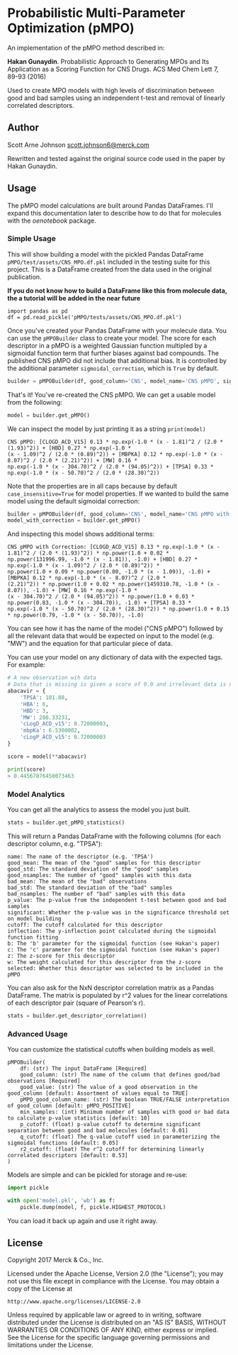 # Probabilistic Multi-Parameter Optimization (pMPO)

An implementation of the pMPO method described in:

**Hakan Gunaydin**. Probabilistic Approach to Generating MPOs and Its Application as a Scoring Function for CNS Drugs.
ACS Med Chem Lett 7, 89-93 (2016)

Used to create MPO models with high levels of discrimination between good and bad samples using an independent t-test
and removal of linearly correlated descriptors.

## Author

Scott Arne Johnson <scott.johnson6@merck.com>

Rewritten and tested against the original source code used in the paper by Hakan Gunaydin.

## Usage

The pMPO model calculations are built around Pandas DataFrames. I'll expand this documentation later to describe how
to do that for molecules with the *oenotebook* package.

### Simple Usage

This will show building a model with the pickled Pandas DataFrame ``pMPO/test/assets/CNS_MPO.df.pkl`` included in the 
testing suite for this project. This is a DataFrame created from the data used in the original publication.

**If you do not know how to build a DataFrame like this from molecule data, the a tutorial will be added in the near 
future**

```text
import pandas as pd
df = pd.read_pickle('pMPO/tests/assets/CNS_MPO.df.pkl')
```

Once you've created your Pandas DataFrame with your molecule data. You can use the ``pMPOBuilder`` class to create your 
model. The score for each descriptor in a pMPO is a weighted Gaussian function multipled by a sigmoidal function term 
that further biases against bad compounds. The published CNS pMPO did not include that additional bias. It is controlled
by the additional parameter ```sigmoidal_correction```, which is ```True``` by default.

```python
builder = pMPOBuilder(df, good_column='CNS', model_name='CNS pMPO', sigmoidal_correction=False)
```

That's it! You've re-created the CNS pMPO. We can get a usable model from the following:

```python
model = builder.get_pMPO()
```

We can inspect the model by just printing it as a string ```print(model)```

```text
CNS pMPO: [CLOGD_ACD_V15] 0.13 * np.exp(-1.0 * (x - 1.81)^2 / (2.0 * (1.93)^2)) + [HBD] 0.27 * np.exp(-1.0 * 
(x - 1.09)^2 / (2.0 * (0.89)^2)) + [MBPKA] 0.12 * np.exp(-1.0 * (x - 8.07)^2 / (2.0 * (2.21)^2)) + [MW] 0.16 * 
np.exp(-1.0 * (x - 304.70)^2 / (2.0 * (94.05)^2)) + [TPSA] 0.33 * np.exp(-1.0 * (x - 50.70)^2 / (2.0 * (28.30)^2))
```

Note that the properties are in all caps because by default ```case_insensitive=True``` for model properties. If we 
wanted to build the same model using the default sigmoidal correction:

```python
builder = pMPOBuilder(df, good_column='CNS', model_name='CNS pMPO with Correction')
model_with_correction = builder.get_pMPO()
```

And inspecting this model shows additional terms:

```text
CNS pMPO with Correction: [CLOGD_ACD_V15] 0.13 * np.exp(-1.0 * (x - 1.81)^2 / (2.0 * (1.93)^2)) * np.power(1.0 + 0.02 * 
np.power(131996.99, -1.0 * (x - 1.81)), -1.0) + [HBD] 0.27 * np.exp(-1.0 * (x - 1.09)^2 / (2.0 * (0.89)^2)) * 
np.power(1.0 + 0.09 * np.power(0.00, -1.0 * (x - 1.09)), -1.0) + [MBPKA] 0.12 * np.exp(-1.0 * (x - 8.07)^2 / (2.0 * 
(2.21)^2)) * np.power(1.0 + 0.02 * np.power(1459310.78, -1.0 * (x - 8.07)), -1.0) + [MW] 0.16 * np.exp(-1.0 * 
(x - 304.70)^2 / (2.0 * (94.05)^2)) * np.power(1.0 + 0.03 * np.power(0.83, -1.0 * (x - 304.70)), -1.0) + [TPSA] 0.33 * 
np.exp(-1.0 * (x - 50.70)^2 / (2.0 * (28.30)^2)) * np.power(1.0 + 0.15 * np.power(0.79, -1.0 * (x - 50.70)), -1.0)
```

You can see how it has the name of the model ("CNS pMPO") followed by all the relevant data that would be expected on
input to the model (e.g. "MW") and the equation for that particular piece of data.

You can use your model on any dictionary of data with the expected tags. For example:

```python
# A new observation wih data
# Data that is missing is given a score of 0.0 and irrelevant data is not used
abacavir = {
    'TPSA': 101.88,
    'HBA': 6,
    'HBD': 3,
    'MW': 286.33231,
    'cLogD_ACD_v15': 0.72000003,
    'mbpKa': 6.5300002,
    'cLogP_ACD_v15': 0.72000003     
}

score = model(**abacavir)

print(score)
> 0.44567876450073463
```

### Model Analytics

You can get all the analytics to assess the model you just built.

```python
stats = builder.get_pMPO_statistics()
```

This will return a Pandas DataFrame with the following columns (for each descriptor column, e.g. "TPSA"):

```text
name: The name of the descriptor (e.g. 'TPSA')
good_mean: The mean of the "good" samples for this descriptor
good_std: The standard deviation of the "good" samples
good_nsamples: The number of "good" samples with this data
bad_mean: The mean of the "bad" observations
bad_std: The standard deviation of the "bad" samples
bad_nsamples: The number of "bad" samples with this data
p_value: The p-value from the independent t-test between good and bad samples
significant: Whether the p-value was in the significance threshold set on model building
cutoff: The cutoff calculated for this descriptor
inflection: The y-inflection point calculated during the sigmoidal function fitting
b: The 'b' parameter for the sigmoidal function (see Hakan's paper)
c: The 'c' parameter for the sigmoidal function (see Hakan's paper)
z: The z-score for this descriptor
w: The weight calculated for this descriptor from the z-score
selected: Whether this descriptor was selected to be included in the pMPO
```

You can also ask for the NxN descriptor correlation matrix as a Pandas DataFrame. The matrix is populated by r^2 values 
for the linear correlations of each descriptor pair (square of Pearson's r).

```python
stats = builder.get_descriptor_correlation()
```

### Advanced Usage

You can customize the statistical cutoffs when building models as well.

```text
pMPOBuilder(
    df: (str) The input DataFrame [Required]
    good_column: (str) The name of the column that defines good/bad observations [Required]
    good_value: (str) The value of a good observation in the good_column [default: Assortment of values equal to TRUE]
    pMPO_good_column_name: (str) The boolean TRUE/FALSE interpretation of good_column [default: pMPO_POSITIVE]
    min_samples: (int) Minimum number of samples with good or bad data to calculate p-value statistics [default: 10]
    p_cutoff: (float) p-value cutoff to determine significant separation between good and bad molecules [default: 0.01]
    q_cutoff: (float) The q-value cutoff used in parameterizing the sigmoidal functions [default: 0.05]
    r2_cutoff: (float) The r^2 cutoff for determining linearly correlated descriptors [default: 0.53]
)
```

Models are simple and can be pickled for storage and re-use:

```python
import pickle

with open('model.pkl', 'wb') as f:
    pickle.dump(model, f, pickle.HIGHEST_PROTOCOL)
```

You can load it back up again and use it right away.

## License

Copyright 2017 Merck & Co., Inc.

Licensed under the Apache License, Version 2.0 (the "License");
you may not use this file except in compliance with the License.
You may obtain a copy of the License at

    http://www.apache.org/licenses/LICENSE-2.0

Unless required by applicable law or agreed to in writing, software
distributed under the License is distributed on an "AS IS" BASIS,
WITHOUT WARRANTIES OR CONDITIONS OF ANY KIND, either express or implied.
See the License for the specific language governing permissions and
limitations under the License.